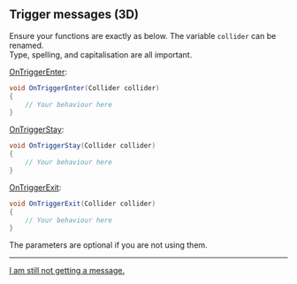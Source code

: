 ## Trigger messages (3D)

Ensure your functions are exactly as below.
The variable `collider` can be renamed.  
Type, spelling, and capitalisation are all important.

[OnTriggerEnter](https://docs.unity3d.com/ScriptReference/MonoBehaviour.OnTriggerEnter.html):
```csharp
void OnTriggerEnter(Collider collider)
{
    // Your behaviour here
}
```

[OnTriggerStay](https://docs.unity3d.com/ScriptReference/MonoBehaviour.OnTriggerStay.html):
```csharp
void OnTriggerStay(Collider collider)
{
    // Your behaviour here
}
```

[OnTriggerExit](https://docs.unity3d.com/ScriptReference/MonoBehaviour.OnTriggerExit.html):
```csharp
void OnTriggerExit(Collider collider)
{
    // Your behaviour here
}
```

The parameters are optional if you are not using them.

---
[I am still not getting a message.](3%20Trigger%20Matrix%203D.md)